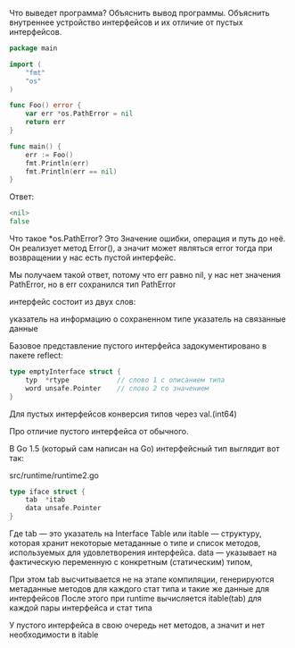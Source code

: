 Что выведет программа? Объяснить вывод программы. Объяснить внутреннее устройство интерфейсов и их отличие от пустых интерфейсов.

```go
package main

import (
	"fmt"
	"os"
)

func Foo() error {
	var err *os.PathError = nil
	return err
}

func main() {
	err := Foo()
	fmt.Println(err)
	fmt.Println(err == nil)
}
```

Ответ:

```go
<nil>
false
```

Что такое *os.PathError? Это Значение ошибки, операция и путь до неё. Он реализует метод Error(), а значит может являться error
тогда при возвращении у нас есть пустой интерфейс.


Мы получаем такой ответ, потому что err равно nil, у нас нет значения PathError, но в err сохранился тип PathError

интерфейс состоит из двух слов:

указатель на информацию о сохраненном типе
указатель на связанные данные

Базовое представление пустого интерфейса задокументировано в пакете reflect:
```go
type emptyInterface struct {
    typ  *rtype            // слово 1 с описанием типа
    word unsafe.Pointer    // слово 2 со значением
}
```

Для пустых интерфейсов конверсия типов через val.(int64)

Про отличие пустого интерфейса от обычного.

В Go 1.5 (который сам написан на Go) интерфейсный тип выглядит вот так:

src/runtime/runtime2.go
```go
type iface struct {
    tab  *itab
    data unsafe.Pointer
}
```

Где tab — это указатель на Interface Table или itable — структуру, которая хранит некоторые метаданные о типе и список методов, используемых для удовлетворения интерфейса.
data — указывает на фактическую переменную с конкретным (статическим) типом,

При этом tab высчитывается не на этапе компиляции, генерируются метаданные методов для каждого стат типа и такие же данные для интерфейсов
После этого при runtime вычисляется itable(tab) для каждой пары интерфейса и стат типа

У пустого интерфейса в свою очередь нет методов, а значит и нет необходимости в itable